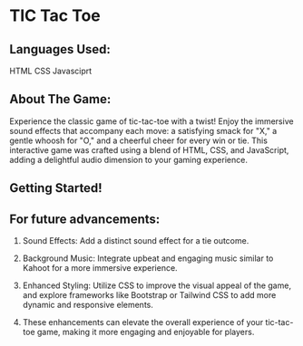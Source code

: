 # TIC Tac Toe

## Languages Used:
HTML CSS Javasciprt

## About The Game:
Experience the classic game of tic-tac-toe with a twist! Enjoy the immersive sound effects that accompany each move: a satisfying smack for "X," a gentle whoosh for "O," and a cheerful cheer for every win or tie. This interactive game was crafted using a blend of HTML, CSS, and JavaScript, adding a delightful audio dimension to your gaming experience.

## Getting Started!


## For future advancements:
1. Sound Effects: Add a distinct sound effect for a tie outcome. 
   
2. Background Music: Integrate upbeat and engaging music similar 
   to Kahoot for a more immersive experience.                    
   
3. Enhanced Styling: Utilize CSS to improve the visual appeal of
   the game, and explore frameworks like Bootstrap or Tailwind
   CSS to add more dynamic and responsive elements.              
   
4. These enhancements can elevate the overall experience of your
   tic-tac-toe game, making it more engaging and enjoyable for
   players.                                                      
